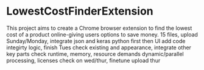 # LowestCostFinderExtension
This project aims to create a Chrome browser extension to find the lowest cost of a product online-giving users options to save money.
15 files, upload Sunday/Monday, integrate json and keras python first then UI
add code integirty logic, finish Tues
check existing and appearance, integrate other key parts
check runtime, memory, resource demands
dynamic/parallel processing, licenses
check on wed/thur, finetune
upload thur
